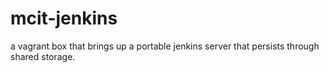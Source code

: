 # mcit-jenkins
a vagrant box that brings up a portable jenkins server that persists through shared storage.
